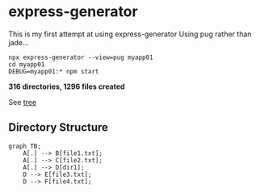# express-generator

This is my first attempt at using express-generator
Using pug rather than jade...

```
npx express-generator --view=pug myapp01
cd myapp01
DEBUG=myapp01:* npm start
```

<b>316 directories, 1296 files created</b>

See [tree][def]

[def]: tree.md

## Directory Structure

```mermaid
graph TB;
    A[.] --> B[file1.txt];
    A[.] --> C[file2.txt];
    A[.] --> D[dir1];
    D --> E[file3.txt];
    D --> F[file4.txt];
```